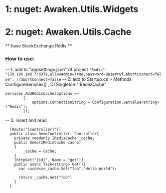 # 1: nuget: Awaken.Utils.Widgets

# 2: nuget: Awaken.Utils.Cache
** base StackExchange.Redis **
### How to use:
-- 1: add to "appsettings.json" of project
`` "Redis": "139.196.148.7:6379,allowAdmin=true,password=3W1e#r&f,abortConnect=false", //abortConnect=false ``
-- 2: add to Startup.cs > Methods ConfigureServices() , DI Singleton:"IRedisCache"
```
services.AddRedisCache(options =>
        {
            options.ConnectionString = Configuration.GetValue<string>("Redis");
        });
```
-- 3: insert and read 
```
  [Route("[controller]")]
  public class DemoController: Controller{  
    private readonly IRedisCache _cache;    
    public Demo(IRedisCache cache)
    {
        _cache = cache;       
    }
    [HttpGet("{id}", Name = "get")]
    public async Task<string> Get(){
      var success=_cache.Set("foo","Hello World");
      
      return _cache.Get("foo")
    }
  }
```

